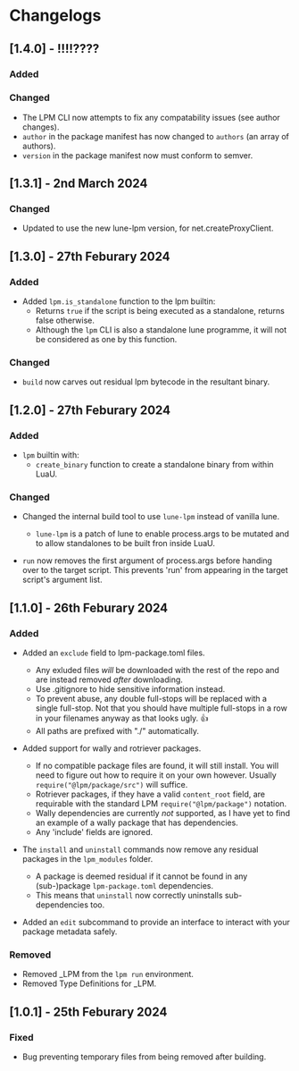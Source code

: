 <!-- markdownlint-disable MD023 -->
<!-- markdownlint-disable MD033 -->
<!-- markdownlint-disable MD024 -->

# Changelogs

## [1.4.0] - !!!!????

### Added

### Changed

- The LPM CLI now attempts to fix any compatability issues (see author changes).
- `author` in the package manifest has now changed to `authors` (an array of authors).
- `version` in the package manifest now must conform to semver.

## [1.3.1] - 2nd March 2024

### Changed

- Updated to use the new lune-lpm version, for net.createProxyClient.

## [1.3.0] - 27th Feburary 2024

### Added

- Added `lpm.is_standalone` function to the lpm builtin:
  - Returns `true` if the script is being executed as a standalone, returns false otherwise.
  - Although the `lpm` CLI is also a standalone lune programme, it will not be considered as one by this function.

### Changed

- `build` now carves out residual lpm bytecode in the resultant binary.

## [1.2.0] - 27th Feburary 2024

### Added

- `lpm` builtin with:
  - `create_binary` function to create a standalone binary from within LuaU.

### Changed

- Changed the internal build tool to use `lune-lpm` instead of vanilla lune.
  - `lune-lpm` is a patch of lune to enable process.args to be mutated and to allow standalones to be built fron inside LuaU.

- `run` now removes the first argument of process.args before handing over to the target script. This prevents 'run' from appearing in the target script's argument list.

## [1.1.0] - 26th Feburary 2024

### Added

- Added an `exclude` field to lpm-package.toml files.
  - Any exluded files *will* be downloaded with the rest of the repo and are instead removed *after* downloading.
  - Use .gitignore to hide sensitive information instead.
  - To prevent abuse, any double full-stops will be replaced with a single full-stop. Not that you should have multiple full-stops in a row in your filenames anyway as that looks ugly. 👍
  - All paths are prefixed with "./" automatically.

- Added support for wally and rotriever packages.
  - If no compatible package files are found, it will still install. You will need to figure out how to require it on your own however. Usually `require("@lpm/package/src")` will suffice.
  - Rotriever packages, if they have a valid `content_root` field, are requirable with the standard LPM `require("@lpm/package")` notation.
  - Wally dependencies are currently *not* supported, as I have yet to find an example of a wally package that has dependencies.
  - Any 'include' fields are ignored.

- The `install` and `uninstall` commands now remove any residual packages in the `lpm_modules` folder.
  - A package is deemed residual if it cannot be found in any (sub-)package `lpm-package.toml` dependencies.
  - This means that `uninstall` now correctly uninstalls sub-dependencies too.

- Added an `edit` subcommand to provide an interface to interact with your package metadata safely.

### Removed

- Removed _LPM from the `lpm run` environment.
- Removed Type Definitions for _LPM.

## [1.0.1] - 25th Feburary 2024

### Fixed

- Bug preventing temporary files from being removed after building.
